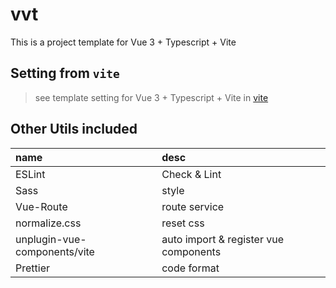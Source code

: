 # vvt

This is a project template for Vue 3 + Typescript + Vite
## Setting from `vite`
> see template setting for Vue 3 + Typescript + Vite in [vite](https://github.com/vitejs/vite/tree/main/packages/create-vite/template-vue-ts)
## Other Utils included

| name | desc | 
| :---- | :---- |
| ESLint | Check & Lint |
| Sass | style |
| Vue-Route | route service |
| normalize.css | reset css |
| unplugin-vue-components/vite | auto import & register vue components |
| Prettier | code format |
